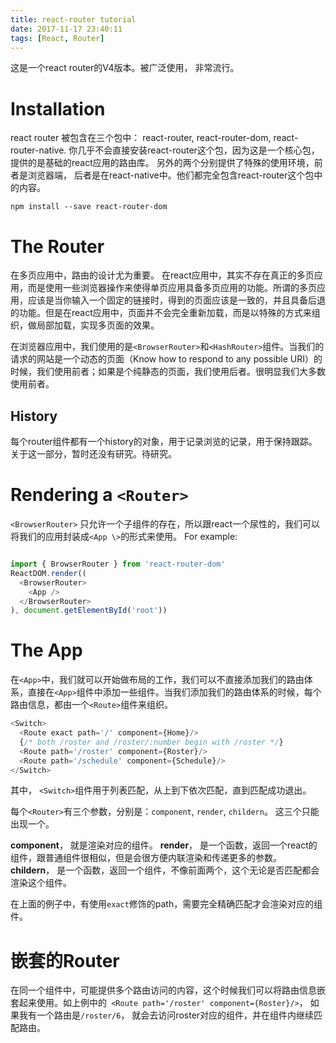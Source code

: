 ```yaml
---
title: react-router tutorial
date: 2017-11-17 23:40:11
tags: [React, Router]
---
```


这是一个react router的V4版本。被广泛使用， 非常流行。

# Installation

react router 被包含在三个包中： react-router, react-router-dom, react-router-native. 你几乎不会直接安装react-router这个包，因为这是一个核心包，提供的是基础的react应用的路由库。
另外的两个分别提供了特殊的使用环境，前者是浏览器端， 后者是在react-native中。他们都完全包含react-router这个包中的内容。

`npm install --save react-router-dom`

# The Router

在多页应用中，路由的设计尤为重要。
在react应用中，其实不存在真正的多页应用，而是使用一些浏览器操作来使得单页应用具备多页应用的功能。所谓的多页应用，应该是当你输入一个固定的链接时，得到的页面应该是一致的，并且具备后退的功能。但是在react应用中，页面并不会完全重新加载，而是以特殊的方式来组织，做局部加载，实现多页面的效果。

在浏览器应用中，我们使用的是`<BrowserRouter>`和`<HashRouter>`组件。当我们的请求的网站是一个动态的页面（Know how to respond to any possible URI）的时候，我们使用前者；如果是个纯静态的页面，我们使用后者。很明显我们大多数使用前者。

## History

每个router组件都有一个history的对象，用于记录浏览的记录，用于保持跟踪。
关于这一部分，暂时还没有研究。待研究。


# Rendering a `<Router>`

`<BrowserRouter>` 只允许一个子组件的存在，所以跟react一个尿性的，我们可以将我们的应用封装成`<App \>`的形式来使用。
For example:

```Javascript

import { BrowserRouter } from 'react-router-dom'
ReactDOM.render((
  <BrowserRouter>
    <App />
  </BrowserRouter>
), document.getElementById('root'))
```

# The App

在`<App>`中，我们就可以开始做布局的工作，我们可以不直接添加我们的路由体系，直接在`<App>`组件中添加一些组件。当我们添加我们的路由体系的时候，每个路由信息，都由一个`<Route>`组件来组织。

```Javascript
<Switch>
  <Route exact path='/' component={Home}/>
  {/* both /roster and /roster/:number begin with /roster */}
  <Route path='/roster' component={Roster}/>
  <Route path='/schedule' component={Schedule}/>
</Switch>
```

其中， `<Switch>`组件用于列表匹配，从上到下依次匹配，直到匹配成功退出。

每个`<Router>`有三个参数，分别是：`component`, `render`, `childern`。 这三个只能出现一个。

**component**， 就是渲染对应的组件。
**render**， 是一个函数，返回一个react的组件，跟普通组件很相似，但是会很方便内联渲染和传递更多的参数。
**childern**， 是一个函数，返回一个组件，不像前面两个，这个无论是否匹配都会渲染这个组件。

在上面的例子中，有使用`exact`修饰的path，需要完全精确匹配才会渲染对应的组件。

# 嵌套的Router

在同一个组件中，可能提供多个路由访问的内容，这个时候我们可以将路由信息嵌套起来使用。如上例中的` <Route path='/roster' component={Roster}/>`， 如果我有一个路由是`/roster/6`， 就会去访问roster对应的组件，并在组件内继续匹配路由。

